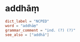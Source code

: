 # addhāṃ

``` toml
dict_label = "NCPED"
word = "addhāṃ"
grammar_comment = "ind. (?) (?)"
see_also = ["addhā"]
```

